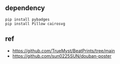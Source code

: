 ## dependency 

```
pip install pybadges
pip install Pillow cairosvg
```

## ref 

- https://github.com/TrueMyst/BeatPrints/tree/main
- https://github.com/sun0225SUN/douban-poster